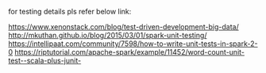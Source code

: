 for testing details pls refer below link:

https://www.xenonstack.com/blog/test-driven-development-big-data/
http://mkuthan.github.io/blog/2015/03/01/spark-unit-testing/
https://intellipaat.com/community/7598/how-to-write-unit-tests-in-spark-2-0
https://riptutorial.com/apache-spark/example/11452/word-count-unit-test--scala-plus-junit-
